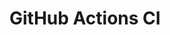# GitHub Actions CI






































































































































































































































































































































































































































































































































































































































































































































































































































































































































































































































































































































































































































































































































































































































































































































































































































































































































































































































































































